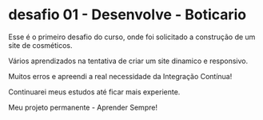 # desafio 01 - Desenvolve  - Boticario

Esse é o primeiro desafio do curso, onde foi solicitado a construção de um site de cosméticos.

Vários aprendizados na tentativa de criar um site dinamico e responsivo.

Muitos erros e apreendi a real necessidade da Integração Contínua!

Continuarei meus estudos até ficar mais experiente.

Meu projeto permanente - Aprender Sempre!

